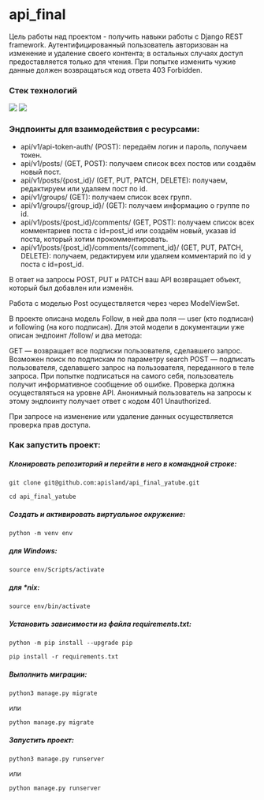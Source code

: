 # api_final
Цель работы над проектом - получить навыки работы с Django REST framework.
Аутентифицированный пользователь авторизован на изменение и удаление своего контента; в остальных случаях доступ предоставляется только для чтения. При попытке изменить чужие данные должен возвращаться код ответа 403 Forbidden.

### Стек технологий

![](https://img.shields.io/badge/Python-3.7-blue?style=flat&logo=Python&logoColor=#3776AB)
![](https://img.shields.io/badge/Django-2.2.16-blue?style=flat&logo=Django&logoColor=red)

### Эндпоинты для взаимодействия с ресурсами:


* api/v1/api-token-auth/ (POST): передаём логин и пароль, получаем токен.
* api/v1/posts/ (GET, POST): получаем список всех постов или создаём новый пост.
* api/v1/posts/{post_id}/ (GET, PUT, PATCH, DELETE): получаем, редактируем или удаляем пост по id.
* api/v1/groups/ (GET): получаем список всех групп.
* api/v1/groups/{group_id}/ (GET): получаем информацию о группе по id.
* api/v1/posts/{post_id}/comments/ (GET, POST): получаем список всех комментариев поста с id=post_id или создаём новый, указав id поста, который хотим прокомментировать. 
* api/v1/posts/{post_id}/comments/{comment_id}/ (GET, PUT, PATCH, DELETE): получаем, редактируем или удаляем комментарий по id у поста с id=post_id.

В ответ на запросы POST, PUT и PATCH ваш API возвращает объект, который был добавлен или изменён.

Работа с моделью Post осуществляется через через ModelViewSet.

В проекте описана модель Follow, в ней два поля — user (кто подписан) и following (на кого подписан). Для этой модели в документации уже описан эндпоинт /follow/ и два метода:

GET — возвращает все подписки пользователя, сделавшего запрос. Возможен поиск по подпискам по параметру search
POST — подписать пользователя, сделавшего запрос на пользователя, переданного в теле запроса. При попытке подписаться на самого себя, пользователь получит информативное сообщение об ошибке. Проверка должна осуществляться на уровне API.
Анонимный пользователь на запросы к этому эндпоинту получает ответ с кодом 401 Unauthorized.

При запросе на изменение или удаление данных осуществляется проверка прав доступа.

### Как запустить проект:

##### Клонировать репозиторий и перейти в него в командной строке:

```
git clone git@github.com:apisland/api_final_yatube.git
```

```
cd api_final_yatube
```

##### Cоздать и активировать виртуальное окружение:

```
python -m venv env
```
##### для Windows:
```
source env/Scripts/activate
```
##### для *nix:
```
source env/bin/activate
```

##### Установить зависимости из файла requirements.txt:

```
python -m pip install --upgrade pip
```

```
pip install -r requirements.txt
```

##### Выполнить миграции:

```
python3 manage.py migrate
```
или
```
python manage.py migrate
```
##### Запустить проект:

```
python3 manage.py runserver
```
или
```
python manage.py runserver
```

